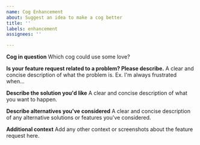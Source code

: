 ```yaml
---
name: Cog Enhancement
about: Suggest an idea to make a cog better
title: ''
labels: enhancement
assignees: ''

---
```


**Cog in question**
Which cog could use some love?

**Is your feature request related to a problem? Please describe.**
A clear and concise description of what the problem is. Ex. I'm always frustrated when...

**Describe the solution you'd like**
A clear and concise description of what you want to happen.

**Describe alternatives you've considered**
A clear and concise description of any alternative solutions or features you've considered.

**Additional context**
Add any other context or screenshots about the feature request here.
